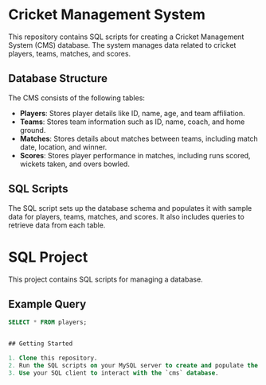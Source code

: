 # Cricket Management System

This repository contains SQL scripts for creating a Cricket Management System (CMS) database. The system manages data related to cricket players, teams, matches, and scores.

## Database Structure

The CMS consists of the following tables:

- **Players**: Stores player details like ID, name, age, and team affiliation.
- **Teams**: Stores team information such as ID, name, coach, and home ground.
- **Matches**: Stores details about matches between teams, including match date, location, and winner.
- **Scores**: Stores player performance in matches, including runs scored, wickets taken, and overs bowled.

## SQL Scripts

The SQL script sets up the database schema and populates it with sample data for players, teams, matches, and scores. It also includes queries to retrieve data from each table.

# SQL Project

This project contains SQL scripts for managing a database.

## Example Query
```sql
SELECT * FROM players;


## Getting Started

1. Clone this repository.
2. Run the SQL scripts on your MySQL server to create and populate the database.
3. Use your SQL client to interact with the `cms` database.
